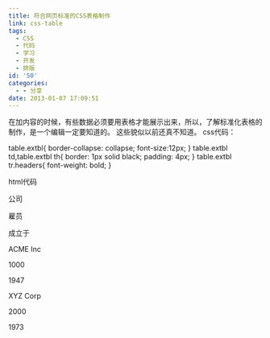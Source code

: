 ```yaml
---
title: 符合网页标准的CSS表格制作
link: css-table
tags:
  - CSS
  - 代码
  - 学习
  - 开发
  - 排版
id: '50'
categories:
  - - 分享
date: 2013-01-07 17:09:51
---
```


在加内容的时候，有些数据必须要用表格才能展示出来，所以，了解标准化表格的制作，是一个编辑一定要知道的。 这些貌似以前还真不知道。 css代码：

table.extbl{
border-collapse: collapse;
font-size:12px;
}
table.extbl td,table.extbl th{
border: 1px solid black;
padding: 4px;
}
table.extbl tr.headers{
font-weight: bold;
}

html代码

公司

雇员

成立于

ACME Inc

1000

1947

XYZ Corp

2000

1973